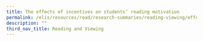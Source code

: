 ```yaml
---
title: The effects of incentives on students’ reading motivation
permalink: /elis/resources/read/research-summaries/reading-viewing/effects-of-incentives-on-reading-motivation/
description: ""
third_nav_title: Reading and Viewing
---
```

